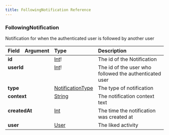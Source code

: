 ```yaml
---
title: FollowingNotification Reference
---
```


### FollowingNotification
Notification for when the authenticated user is followed by another user
<table>
<thead>
<tr>
<th align="left">Field</th>
<th align="right">Argument</th>
<th align="left">Type</th>
<th align="left">Description</th>
</tr>
</thead>
<tbody>
<tr>
<td colspan="2" valign="top"><strong>id</strong></td>
<td valign="top"><a href="/reference/scalar/int">Int</a>!</td>
<td>
The id of the Notification
</td>
</tr>
<tr>
<td colspan="2" valign="top"><strong>userId</strong></td>
<td valign="top"><a href="/reference/scalar/int">Int</a>!</td>
<td>
The id of the user who followed the authenticated user
</td>
</tr>
<tr>
<td colspan="2" valign="top"><strong>type</strong></td>
<td valign="top"><a href="/reference/enum/notificationtype">NotificationType</a></td>
<td>
The type of notification
</td>
</tr>
<tr>
<td colspan="2" valign="top"><strong>context</strong></td>
<td valign="top"><a href="/reference/scalar/string">String</a></td>
<td>
The notification context text
</td>
</tr>
<tr>
<td colspan="2" valign="top"><strong>createdAt</strong></td>
<td valign="top"><a href="/reference/scalar/int">Int</a></td>
<td>
The time the notification was created at
</td>
</tr>
<tr>
<td colspan="2" valign="top"><strong>user</strong></td>
<td valign="top"><a href="/reference/object/user">User</a></td>
<td>
The liked activity
</td>
</tr>
</tbody>
</table>